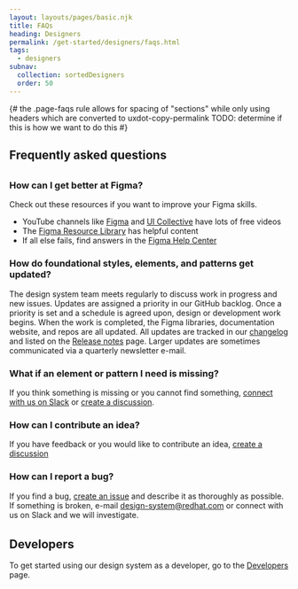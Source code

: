 ```yaml
---
layout: layouts/pages/basic.njk
title: FAQs
heading: Designers
permalink: /get-started/designers/faqs.html
tags:
  - designers
subnav:
  collection: sortedDesigners
  order: 50
---
```


<link rel="stylesheet"
      href="/assets/packages/@rhds/elements/elements/rh-table/rh-table-lightdom.css"
      data-helmet>

<script type="module" data-helmet>
  import '@uxdot/elements/uxdot-example.js';
  import '@rhds/elements/rh-alert/rh-alert.js';
  import '@rhds/elements/rh-accordion/rh-accordion.js';
  import '@rhds/elements/rh-table/rh-table.js';
</script>

{#
  the .page-faqs rule allows for spacing of "sections" while only using
  headers which are converted to uxdot-copy-permalink
  TODO: determine if this is how we want to do this
#}

<style data-helmet>
  .page-faqs .container {
    uxdot-copy-permalink:not(:first-of-type),
    uxdot-feedback h2 {
      margin-block-start: var(--rh-space-5xl, 80px);
    }
  }

  rh-accordion {
    display: block;
    margin-block: var(--rh-space-2xl, 32px);
  }
</style>

## Frequently asked questions

<rh-accordion>
  <h3><rh-accordion-header>How can I get better at Figma?</rh-accordion-header></h3>
  <rh-accordion-panel>
    <p>Check out these resources if you want to improve your Figma skills.</p>
    <ul>
      <li>YouTube channels like <a href="https://www.youtube.com/channel/UCQsVmhSa4X-G3lHlUtejzLA">Figma</a> and <a href="https://www.youtube.com/@UICollectiveDesign">UI Collective</a> have lots of free videos</li>
      <li>The <a href="https://www.figma.com/resource-library/">Figma Resource Library</a> has helpful content</li>
      <li>If all else fails, find answers in the <a href="https://help.figma.com/hc/en-us">Figma Help Center</a></li>
    </ul>
  </rh-accordion-panel>
  <h3><rh-accordion-header>How do foundational styles, elements, and patterns get updated?</rh-accordion-header></h3>
  <rh-accordion-panel>
    <p>The design system team meets regularly to discuss work in progress and new issues. Updates are assigned a priority in our GitHub backlog. Once a priority is set and a schedule is agreed upon, design or development work begins. When the work is completed, the Figma libraries, documentation website, and repos are all updated. All updates are tracked in our <a href="https://github.com/RedHat-UX/red-hat-design-system/releases">changelog</a> and listed on the <a href="https://ux.redhat.com/release-notes/">Release notes</a> page. Larger updates are sometimes communicated via a quarterly newsletter e-mail.</p>
  </rh-accordion-panel>
  <h3><rh-accordion-header>What if an element or pattern I need is missing?</rh-accordion-header></h3>
  <rh-accordion-panel>
    <p>If you think something is missing or you cannot find something, <a href="/support/#contact-us">connect with us on Slack</a> or <a href="https://github.com/orgs/RedHat-UX/discussions/new/choose">create a discussion</a>.</p>
  </rh-accordion-panel>
  <h3><rh-accordion-header>How can I contribute an idea?</rh-accordion-header></h3>
  <rh-accordion-panel>
    <p>If you have feedback or you would like to contribute an idea, <a href="https://github.com/orgs/RedHat-UX/discussions/new/choose">create a discussion</a></p>
  </rh-accordion-panel>
  <h3><rh-accordion-header>How can I report a bug?</rh-accordion-header></h3>
  <rh-accordion-panel>
    <p>If you find a bug, <a href="https://github.com/RedHat-UX/red-hat-design-system/issues/new/choose">create an issue</a> and describe it as thoroughly as possible. If something is broken, e-mail <a href="mailto:design-system@redhat.com" style="white-space: nowrap;">design-system@redhat.com</a> or connect with us on Slack and we will investigate.</p>
  </rh-accordion-panel>
</rh-accordion>

<uxdot-feedback>
  <h2>Developers</h2>
  <p>To get started using our design system as a developer, go to the <a href="get-started/developers">Developers</a> page.</p>
</uxdot-feedback>

